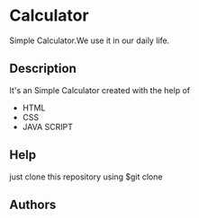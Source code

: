 # Calculator

Simple Calculator.We use it in our daily life.

## Description

It's an Simple Calculator created with the help of 
* HTML
* CSS
* JAVA SCRIPT

## Help

just clone this repository using
$git clone 

## Authors






